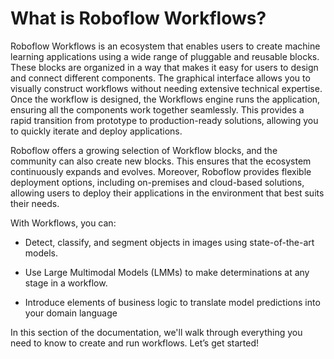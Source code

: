 # What is Roboflow Workflows?

Roboflow Workflows is an ecosystem that enables users to create machine learning applications using a wide range
of pluggable and reusable blocks. These blocks are organized in a way that makes it easy for users to design
and connect different components. The graphical interface allows you to visually construct workflows
without needing extensive technical expertise. Once the workflow is designed, the Workflows engine runs the
application, ensuring all the components work together seamlessly. This provides a rapid transition
from prototype to production-ready solutions, allowing you to quickly iterate and deploy applications.

Roboflow offers a growing selection of Workflow blocks, and the community can also create new blocks. This ensures
that the ecosystem continuously expands and evolves. Moreover, Roboflow provides flexible deployment options,
including on-premises and cloud-based solutions, allowing users to deploy their applications in the environment 
that best suits their needs.

With Workflows, you can:

- Detect, classify, and segment objects in images using state-of-the-art models.

- Use Large Multimodal Models (LMMs) to make determinations at any stage in a workflow.

- Introduce elements of business logic to translate model predictions into your domain language

In this section of the documentation, we'll walk through everything you need to know to create and run workflows. Let’s get started!

